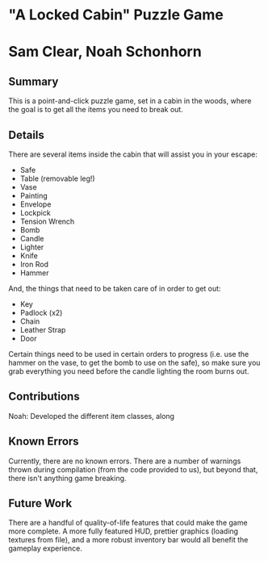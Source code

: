 # "A Locked Cabin" Puzzle Game
# Sam Clear, Noah Schonhorn

## Summary
This is a point-and-click puzzle game, set in a cabin in the woods,
where the goal is to get all the items you need to break out.

## Details
There are several items inside the cabin that will assist you in 
your escape:
- Safe
- Table (removable leg!)
- Vase
- Painting
- Envelope
- Lockpick
- Tension Wrench
- Bomb
- Candle
- Lighter
- Knife
- Iron Rod
- Hammer

And, the things that need to be taken care of in order to get out:
- Key 
- Padlock (x2)
- Chain
- Leather Strap
- Door

Certain things need to be used in certain orders to progress (i.e.
use the hammer on the vase, to get the bomb to use on the safe), so make
sure you grab everything you need before the candle lighting the 
room burns out.

## Contributions
Noah: Developed the different item classes, along

## Known Errors
Currently, there are no known errors. There are a number of warnings
thrown during compilation (from the code provided to us), but beyond that,
there isn't anything game breaking.

## Future Work
There are a handful of quality-of-life features that could make the game
more complete. A more fully featured HUD, prettier graphics (loading
textures from file), and a more robust inventory bar would all benefit
the gameplay experience.
